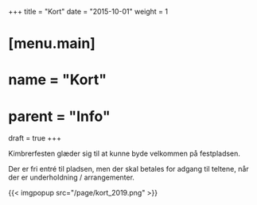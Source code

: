 +++
title = "Kort"
date = "2015-10-01"
weight = 1
# [menu.main]
# name = "Kort"
# parent = "Info"
draft = true
+++

Kimbrerfesten glæder sig til at kunne byde velkommen på festpladsen.

Der er fri entré til pladsen, men der skal betales for adgang til teltene, når der er underholdning / arrangementer.

{{< imgpopup src="/page/kort_2019.png" >}}
